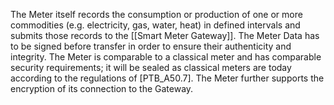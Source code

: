 The Meter itself records the consumption or production of one or more commodities (e.g. electricity, gas, water, heat) in defined intervals and submits those records to the [[Smart Meter Gateway]]. The Meter Data has to be signed before transfer in order to ensure their authenticity and integrity. The Meter is comparable to a classical meter and has comparable security requirements; it will be sealed as classical meters are today according to the regulations of [PTB_A50.7]. The Meter further supports the encryption of its connection to the Gateway.
